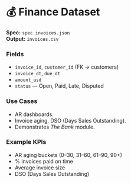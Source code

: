 # 💰 Finance Dataset

**Spec:** `spec.invoices.json`  
**Output:** `invoices.csv`  

### Fields
- `invoice_id`, `customer_id` (FK → customers)  
- `invoice_dt`, `due_dt`  
- `amount_usd`  
- `status` — Open, Paid, Late, Disputed  

### Use Cases
- AR dashboards.  
- Invoice aging, DSO (Days Sales Outstanding).  
- Demonstrates *The Bank* module.

### Example KPIs
- AR aging buckets (0–30, 31–60, 61–90, 90+)  
- % invoices paid on time  
- Average invoice size  
- DSO (Days Sales Outstanding)
